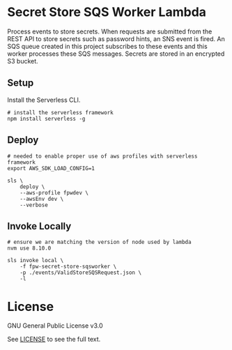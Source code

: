 # Secret Store SQS Worker Lambda

Process events to store secrets.  When requests are submitted from the REST API to store secrets such as password hints, an SNS event is fired.  An SQS queue created in this project subscribes to these events and this worker processes these SQS messages.  Secrets are stored in an encrypted S3 bucket.

## Setup

Install the Serverless CLI.

```shell
# install the serverless framework
npm install serverless -g
```

## Deploy

```shell
# needed to enable proper use of aws profiles with serverless framework
export AWS_SDK_LOAD_CONFIG=1

sls \
    deploy \
    --aws-profile fpwdev \
    --awsEnv dev \
    --verbose
```

## Invoke Locally

```shell
# ensure we are matching the version of node used by lambda
nvm use 8.10.0

sls invoke local \
    -f fpw-secret-store-sqsworker \
    -p ./events/ValidStoreSQSRequest.json \
    -l
```

# License

GNU General Public License v3.0

See [LICENSE](LICENSE.txt) to see the full text.
